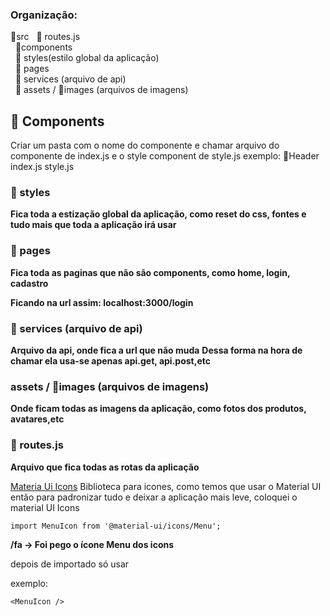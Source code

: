 ### Organização:

📂src
&nbsp;&nbsp;🔌 routes.js <br/>
&nbsp;&nbsp;📂components<br/>
&nbsp;&nbsp;📂 styles(estilo global da aplicação)<br/>
&nbsp;&nbsp;📂 pages<br/>
&nbsp;&nbsp;📂 services (arquivo de api)<br/>
&nbsp;&nbsp;📂 assets / 📂images (arquivos de imagens)<br/>

## 📂 Components

Criar um pasta com o nome do componente e chamar arquivo do componente de index.js e o style component de style.js exemplo:
📂Header
index.js
style.js

### 📂 styles

**Fica toda a estização global da aplicação, como reset do css, fontes e tudo mais que toda a aplicação irá usar**

### 📂 pages

**Fica toda as paginas que não são components, como home, login, cadastro**

**Ficando na url assim: localhost:3000/login**

### 📂 services (arquivo de api)

**Arquivo da api, onde fica a url que não muda**
**Dessa forma na hora de chamar ela usa-se apenas api.get, api.post,etc**

### assets / 📂images (arquivos de imagens)

**Onde ficam todas as imagens da aplicação, como fotos dos produtos, avatares,etc**

### 🔌 routes.js

**Arquivo que fica todas as rotas da aplicação**

[Materia Ui Icons](https://material-ui.com/)
Biblioteca para icones, como temos que usar o Material UI então para padronizar tudo e deixar a aplicação mais leve, coloquei o material UI Icons

```lang-js
import MenuIcon from '@material-ui/icons/Menu';
```

**/fa -> Foi pego o ícone Menu dos icons**

depois de importado só usar

exemplo:

```lang-js
<MenuIcon />
```
